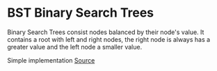 # BST Binary Search Trees
Binary Search Trees consist nodes balanced by their node's value. It contains a root with left and right nodes, the right node is always has a greater value and the left node a smaller value. 

Simple implementation 
[Source](binary-search-tree.js) 
